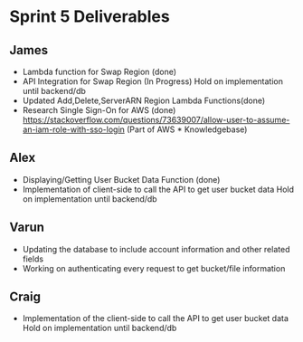 # Sprint 5 Deliverables

## James
- Lambda function for Swap Region (done)
- API Integration for Swap Region (In Progress) Hold on implementation until backend/db
- Updated Add,Delete,ServerARN Region Lambda Functions(done)
- Research Single Sign-On for AWS (done) https://stackoverflow.com/questions/73639007/allow-user-to-assume-an-iam-role-with-sso-login (Part of AWS * Knowledgebase)
## Alex
- Displaying/Getting User Bucket Data Function (done)
- Implementation of client-side to call the API to get user bucket data  Hold on implementation until backend/db


## Varun
- Updating the database to include account information and other related fields
- Working on authenticating every request to get bucket/file information

## Craig
- Implementation of the client-side to call the API to get user bucket data  Hold on implementation until backend/db
